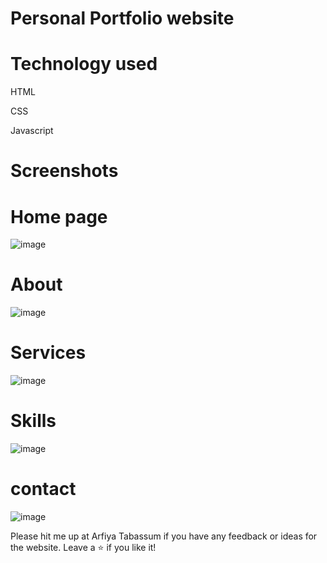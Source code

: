 # Personal Portfolio website

# Technology used

HTML

CSS

Javascript

# Screenshots

# Home page

![image](https://github.com/Arfiyatabassum/Portfolio/assets/147414285/b2addf3e-c251-417a-8072-bc8f4d33ef12)

# About

![image](https://github.com/Arfiyatabassum/Portfolio/assets/147414285/1caf3a7c-6918-4817-8bc1-50766818e162)

# Services

![image](https://github.com/Arfiyatabassum/Portfolio/assets/147414285/5db69df2-1d64-4982-b73d-d484f03e56f7)

# Skills

![image](https://github.com/Arfiyatabassum/Portfolio/assets/147414285/73c40164-33fa-49a6-8e34-82ae8a008663)

# contact

![image](https://github.com/Arfiyatabassum/Portfolio/assets/147414285/ed6236c9-0c73-4daf-aa94-826dd19c4705)


Please hit me up at Arfiya Tabassum if you have any feedback or ideas for the website. Leave a ⭐  if you like it!





